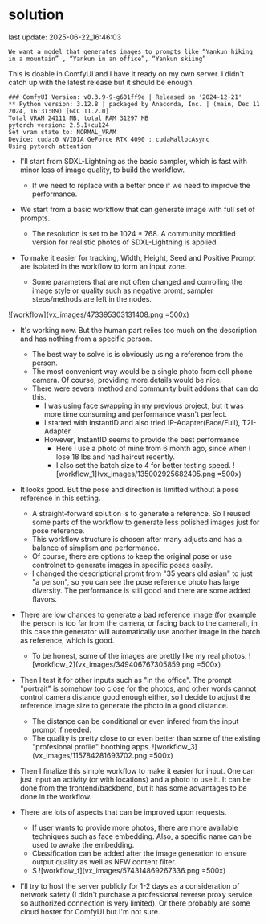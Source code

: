 # solution
last update: 2025-06-22_16:46:03

`We want a model that generates images to prompts like “Yankun hiking in a mountain” , “Yankun in an office”, “Yankun skiing”`

This is doable in ComfyUI and I have it ready on my own server. I didn't catch up with the latest release but it should be enough.

```
### ComfyUI Version: v0.3.9-9-g601ff9e | Released on '2024-12-21'
** Python version: 3.12.8 | packaged by Anaconda, Inc. | (main, Dec 11 2024, 16:31:09) [GCC 11.2.0]
Total VRAM 24111 MB, total RAM 31297 MB
pytorch version: 2.5.1+cu124
Set vram state to: NORMAL_VRAM
Device: cuda:0 NVIDIA GeForce RTX 4090 : cudaMallocAsync
Using pytorch attention
```

* I'll start from SDXL-Lightning as the basic sampler, which is fast with minor loss of image quality, to build the workflow.
    * If we need to replace with a better once if we need to improve the performance.

* We start from a basic workflow that can generate image with full set of prompts.
    * The resolution is set to be 1024 *  768. A community modified version for realistic photos of SDXL-Lightning is applied.
* To make it easier for tracking, Width, Height, Seed and Positive Prompt are isolated in the workflow to form an input zone.     
    * Some parameters that are not often changed and conrolling the image style or quality such as negative promt, sampler steps/methods are left in the nodes.

![workflow](vx_images/473395303131408.png =500x)

* It's working now. But the human part relies too much on the description and has nothing from a specific person.
    * The best way to solve is is obviously using a reference from the person.
    * The most convenient way would be a single photo from cell phone camera. Of course, providing more details would be nice.
    * There were several method and community built addons that can do this.
        * I was using face swapping in my previous project, but it was more time consuming and performance wasn't perfect.
        * I started with InstantID and also tried IP-Adapter(Face/Full), T2I-Adapter
        * However, InstantID seems to provide the best performance
            * Here I use a photo of mine from 6 month ago, since when I lose 18 lbs and had haircut recently.
            * I also set the batch size to 4 for better testing speed.
![workflow_1](vx_images/135002925682405.png =500x)
* It looks good. But the pose and direction is limitted without a pose reference in this setting.
    * A straight-forward solution is to generate a reference. So I reused some parts of the workflow to generate less polished images just for pose reference.
    * This workflow structure is chosen after many adjusts and has a balance of simplism and performance.
    * Of course, there are options to keep the original pose or use controlnet to generate images in specific poses easily.
    * I changed the descriptional promt from "35 years old asian" to just "a person", so you can see the pose reference photo has large diversity. The performance is still good and there are some added flavors.
* There are low chances to generate a bad reference image (for example the person is too far from the camera, or facing back to the cameral), in this case the generator will automatically use another image in the batch as reference, which is good.
    * To be honest, some of the images are prettly like my real photos.
![workflow_2](vx_images/349406767305859.png =500x)

* Then I test it for other inputs such as "in the office". The prompt "portrait" is somehow too close for the photos, and other words cannot control camera distance good enough either, so I decide to adjust the reference image size to generate the photo in a good distance.
    * The distance can be conditional or even infered from the input prompt if needed.
    * The quality is pretty close to or even better than some of the existing "profesional profile" boothing apps.
![workflow_3](vx_images/115784281693702.png =500x)
* Then I finalize this simple workflow to make it easier for input. One can just input an activity (or with locations) and a photo to use it. It can be done from the frontend/backbend, but it has some advantages to be done in the workflow.
* There are lots of aspects that can be improved upon requests.
    * If user wants to provide more photos, there are more available techniques such as face embedding. Also, a specific name can be used to awake the embedding.
    * Classification can be added after the image generation to ensure output quality as well as NFW content filter.
    * S
![workflow_f](vx_images/574314869267336.png =500x)
* I'll try to host the server publicly for 1-2 days as a consideration of network safety (I didn't purchase a professional reverse proxy service so authorized connection is very limited). Or there probably are some cloud hoster for ComfyUI but I'm not sure.
